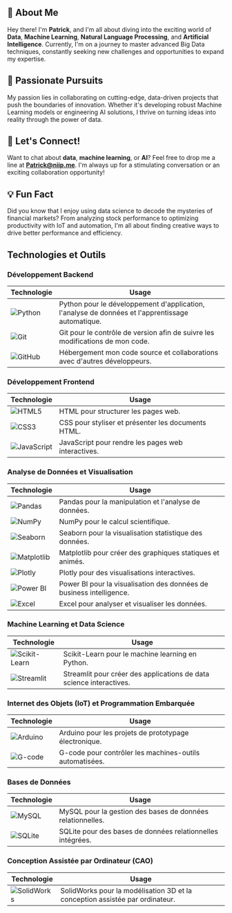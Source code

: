 ## 👋 **About Me**

Hey there! I'm **Patrick**, and I'm all about diving into the exciting world of **Data**, **Machine Learning**, **Natural Language Processing**, and **Artificial Intelligence**. Currently, I'm on a journey to master advanced Big Data techniques, constantly seeking new challenges and opportunities to expand my expertise.

## 🚀 **Passionate Pursuits**

My passion lies in collaborating on cutting-edge, data-driven projects that push the boundaries of innovation. Whether it's developing robust Machine Learning models or engineering AI solutions, I thrive on turning ideas into reality through the power of data.

## 🎉 **Let's Connect!**

Want to chat about **data**, **machine learning**, or **AI**? Feel free to drop me a line at **Patrick@niip.me**. I'm always up for a stimulating conversation or an exciting collaboration opportunity!

## 💡 **Fun Fact**

Did you know that I enjoy using data science to decode the mysteries of financial markets? From analyzing stock performance to optimizing productivity with IoT and automation, I'm all about finding creative ways to drive better performance and efficiency.


## Technologies et Outils

### Développement Backend

| Technologie | Usage |
| --- | --- |
| ![Python](https://img.shields.io/badge/Python-3776AB?style=for-the-badge&logo=python&logoColor=white) | Python pour le développement d'application, l'analyse de données et l'apprentissage automatique. |
| ![Git](https://img.shields.io/badge/Git-F05032?style=for-the-badge&logo=git&logoColor=white) | Git pour le contrôle de version afin de suivre les modifications de mon code. |
| ![GitHub](https://img.shields.io/badge/GitHub-181717?style=for-the-badge&logo=github&logoColor=white) | Hébergement mon code source et collaborations avec d'autres développeurs. |

### Développement Frontend

| Technologie | Usage |
| --- | --- |
| ![HTML5](https://img.shields.io/badge/HTML5-E34F26?style=for-the-badge&logo=html5&logoColor=white) | HTML pour structurer les pages web. |
| ![CSS3](https://img.shields.io/badge/CSS3-1572B6?style=for-the-badge&logo=css3&logoColor=white) | CSS pour styliser et présenter les documents HTML. |
| ![JavaScript](https://img.shields.io/badge/JavaScript-F7DF1E?style=for-the-badge&logo=javascript&logoColor=black) | JavaScript pour rendre les pages web interactives. |

### Analyse de Données et Visualisation

| Technologie | Usage |
| --- | --- |
| ![Pandas](https://img.shields.io/badge/Pandas-150458?style=for-the-badge&logo=pandas&logoColor=white) | Pandas pour la manipulation et l'analyse de données. |
| ![NumPy](https://img.shields.io/badge/NumPy-013243?style=for-the-badge&logo=numpy&logoColor=white) | NumPy pour le calcul scientifique. |
| ![Seaborn](https://img.shields.io/badge/Seaborn-3776AB?style=for-the-badge&logo=python&logoColor=white) | Seaborn pour la visualisation statistique des données. |
| ![Matplotlib](https://img.shields.io/badge/Matplotlib-3776AB?style=for-the-badge&logo=python&logoColor=white) | Matplotlib pour créer des graphiques statiques et animés. |
| ![Plotly](https://img.shields.io/badge/Plotly-3F4F75?style=for-the-badge&logo=plotly&logoColor=white) | Plotly pour des visualisations interactives. |
| ![Power BI](https://img.shields.io/badge/Power_BI-F2C811?style=for-the-badge&logo=powerbi&logoColor=black) | Power BI pour la visualisation des données de business intelligence. |
| ![Excel](https://img.shields.io/badge/Excel-217346?style=for-the-badge&logo=microsoftexcel&logoColor=white) | Excel pour analyser et visualiser les données. |

### Machine Learning et Data Science

| Technologie | Usage |
| --- | --- |
| ![Scikit-Learn](https://img.shields.io/badge/Scikit--Learn-F7931E?style=for-the-badge&logo=scikitlearn&logoColor=white) | Scikit-Learn pour le machine learning en Python. |
| ![Streamlit](https://img.shields.io/badge/Streamlit-FF4B4B?style=for-the-badge&logo=streamlit&logoColor=white) | Streamlit pour créer des applications de data science interactives. |

### Internet des Objets (IoT) et Programmation Embarquée

| Technologie | Usage |
| --- | --- |
| ![Arduino](https://img.shields.io/badge/Arduino-00979D?style=for-the-badge&logo=arduino&logoColor=white) | Arduino pour les projets de prototypage électronique. |
| ![G-code](https://img.shields.io/badge/G--code-000000?style=for-the-badge&logo=gcode&logoColor=white) | G-code pour contrôler les machines-outils automatisées. |

### Bases de Données

| Technologie | Usage |
| --- | --- |
| ![MySQL](https://img.shields.io/badge/MySQL-4479A1?style=for-the-badge&logo=mysql&logoColor=white) | MySQL pour la gestion des bases de données relationnelles. |
| ![SQLite](https://img.shields.io/badge/SQLite-003B57?style=for-the-badge&logo=sqlite&logoColor=white) | SQLite pour des bases de données relationnelles intégrées. |

### Conception Assistée par Ordinateur (CAO)

| Technologie | Usage |
| --- | --- |
| ![SolidWorks](https://img.shields.io/badge/SolidWorks-FF0000?style=for-the-badge&logo=dassaultsystemes&logoColor=white) | SolidWorks pour la modélisation 3D et la conception assistée par ordinateur. |







